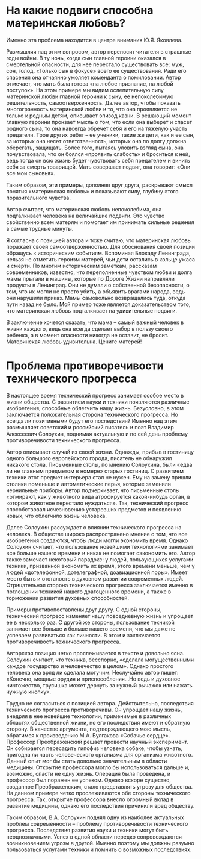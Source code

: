 # На какие подвиги способна материнская любовь?
Именно эта проблема находится в центре внимания Ю.Я. Яковлева.

Размышляя над этим вопросом, автор переносит читателя в страшные годы войны. В ту ночь, когда сын главной героини оказался в смертельной опасности, для нее перестало существовать все: муж, сон, голод. «Только сын в фокусе» всего ее существования. Ради его спасения она отчаянно умоляет коменданта о помиловании. Автор отмечает, что мать была готова «на любое признание, на любой поступок». На этом примере мы видим ослепительную силу материнской любви главной героини к сыну, ее непоколебимую решительность, самоотверженность. Далее автор, чтобы показать многогранность материнской любви и то, что она проявляется не только к родным детям, описывает эпизод казни. В решающий момент главную героини пронзает мысль о том, что если она выберет и спасет родного сына, то она навсегда обречет себя и его на тяжелую участь предателя. Трое других ребят – ее ученики, такие же дети, как и ее сын, за которых она несет ответственность, которых она по долгу должна оберегать, защищать. Более того, пытаясь уловить взгляд сына, она почувствовала, что он боялся «проявить слабость» и броситься к ней, ведь тогда он всю жизнь будет чувствовать себя предателем и винить себя за смерть товарищей. Мать совершает подвиг, она говорит: «Они все мои сыновья».

Таким образом, эти примеры, дополняя друг друга, раскрывают смысл понятия «материнская любовь» и показывают силу, глубину этого поразительного чувства.

Автор считает, что материнская любовь непоколебима, она подталкивает человека на величайшие подвиги. Это чувство свойственно всем матерям и помогает им принимать сильные решения в самые трудные минуты.

Я согласна с позицией автора и тоже считаю, что материнская любовь поражает своей самоотверженностью. Для обоснования своей позиции обращусь к историческим событиям. Вспоминая Блокаду Ленинграда, нельзя не отметить героизм матерей, чьи дети остались в кольце ужаса и смерти. По многим историческим заметкам, рассказам современников, известно, что переполненные чувством любви и долга мамы прыгали в машины, которые по Дороге Жизни направляли продукты в Ленинград. Они не думали о собственной безопасности, о том, что их могли не просто убить, а объявить врагами народа, ведь они нарушили приказ. Мамы самовольно возвращались туда, откуда пути назад не было. Мой пример тоже является доказательством того, что материнская любовь подталкивает на удивительные подвиги.

В заключение хочется сказать, что мама – самый важный человек в жизни каждого, ведь она всегда сделает выбор в пользу своего ребенка, а в момент опасности никогда не оставит, не бросит. Материнская любовь удивительна. Цените матерей!

# Проблема противоречивости технического прогресса
В настоящее время технический прогресс занимает особое место в жизни общества. С развитием науки и техники появляются различные изобретения, способные облегчить нашу жизнь. Безусловно, в этом заключается положительная сторона технического прогресса. Но всегда ли позитивными будут его последствия? Именно над этим размышляет советский и российский писатель и поэт Владимир Алексеевич Солоухин, поднимая актуальную и по сей день проблему противоречивости технического прогресса.

Автор описывает случай из своей жизни. Однажды, прибыв в гостиницу одного большого европейского города, писатель не обнаружил никакого стола. Письменные столы, по мнению Солоухина, были «едва ли не главным предметом в номере» старых гостиниц. С развитием техники этот предмет интерьера стал не нужен. Ему на замену пришли столики поменьше и автоматические перья, которые заменили чернильные приборы. Автор подчеркивает, что письменные столы «отмирают, как у животного вида атрофируется какой-нибудь орган, в котором животное перестало нуждаться». Так, технический прогресс способствовал исчезновению устаревших предметов и появлению новых, что облегчило жизнь человека.

Далее Солоухин рассуждает о влиянии технического прогресса на человека. В обществе широко распространено мнение о том, что все изобретения создаются, чтобы люди могли экономить время. Однако Солоухин считает, что пользование новейшими технологиями занимает все больше нашего времени и никак не помогает сэкономить его. Автор также замечает некоторый парадокс: у людей, пользующихся услугами техники, призванной экономить их время, этого времени меньше, чем у людей «дотелефонной, дотелеграфной, доавиационной поры». Имеет место быть и отсталость в духовном развитии современных людей. Отрицательная сторона технического прогресса заключается именно в поглощении техникой нашего драгоценного времени, а также в торможении развития духовных способностей.

Примеры противопоставлены друг другу. С одной стороны, технический прогресс изменяет нашу повседневную жизнь и упрощает ее в несколько раз. С другой же стороны, пользование техникой занимает все больше и больше нашего времени, что мы даже не успеваем развиваться как личности. В этом и заключается противоречивость технического прогресса.

Авторская позиция четко прослеживается в тексте и довольно ясна. Солоухин считает, что техника, бесспорно, «сделала могущественными каждое государство и человечество в целом». Однако простого человека она вряд ли сделала могучим. Неслучайно автор пишет: «Конечно, мощные орудия и приспособления...Но ведь и духовное ничтожество, трусишка может дернуть за нужный рычажок или нажать нужную кнопку».

Трудно не согласиться с позицией автора. Действительно, последствия технического прогресса противоречивы. Он упрощает нашу жизнь, внедряя в нее новейшие технологии, применимые в различных областях общественной жизни, но его последствия имеют и обратную сторону. В качестве аргумента, подтверждающего мою мысль, обратимся к произведению М.А. Булгакова «Собачье сердце». Профессор Преображенский решает провести научный эксперимент. Он собирается пересадить гипофиз человека собаке, чтобы узнать, пригодна ли часть человеческого организма для организма животного. Данный опыт мог бы стать довольно значительным в области медицины. Открытие профессора могло бы использоваться дальше и, возможно, спасти не одну жизнь. Операция была проведена, и профессор был поражен ее успехом. Однако вскоре существо, созданное Преображенским, стало представлять угрозу для общества. На данном примере четко прослеживаются обе стороны технического прогресса. Так, открытие профессора внесло огромный вклад в развитие медицины, однако его последствия причинили вред обществу.

Таким образом, В.А. Солоухин поднял одну из наиболее актуальных проблем современности – проблему противоречивости технического прогресса. Последствия развития науки и техники могут быть неоднозначными. Успех в одной области нередко сопровождаются возникновением угрозы в другой. Именно поэтому мы должны разумно пользоваться услугами техники и помнить о возможных последствиях.
